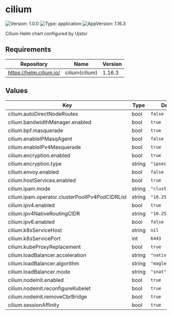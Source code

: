 # cilium

![Version: 1.0.0](https://img.shields.io/badge/Version-1.0.0-informational?style=flat-square) ![Type: application](https://img.shields.io/badge/Type-application-informational?style=flat-square) ![AppVersion: 1.16.3](https://img.shields.io/badge/AppVersion-1.16.3-informational?style=flat-square)

Cilium Helm chart configured by Ujstor

## Requirements

| Repository | Name | Version |
|------------|------|---------|
| https://helm.cilium.io/ | cilium(cilium) | 1.16.3 |

## Values

| Key | Type | Default | Description |
|-----|------|---------|-------------|
| cilium.autoDirectNodeRoutes | bool | `false` |  |
| cilium.bandwidthManager.enabled | bool | `true` |  |
| cilium.bpf.masquerade | bool | `true` |  |
| cilium.enableIPMasqAgent | bool | `false` |  |
| cilium.enableIPv4Masquerade | bool | `true` |  |
| cilium.encryption.enabled | bool | `true` |  |
| cilium.encryption.type | string | `"ipsec"` |  |
| cilium.envoy.enabled | bool | `false` |  |
| cilium.hostServices.enabled | bool | `true` |  |
| cilium.ipam.mode | string | `"cluster-pool"` |  |
| cilium.ipam.operator.clusterPoolIPv4PodCIDRList | string | `"10.250.0.0/16"` |  |
| cilium.ipv4.enabled | bool | `true` |  |
| cilium.ipv4NativeRoutingCIDR | string | `"10.250.0.0/16"` |  |
| cilium.ipv6.enabled | bool | `false` |  |
| cilium.k8sServiceHost | string | `nil` |  |
| cilium.k8sServicePort | int | `6443` |  |
| cilium.kubeProxyReplacement | bool | `true` |  |
| cilium.loadBalancer.acceleration | string | `"native"` |  |
| cilium.loadBalancer.algorithm | string | `"maglev"` |  |
| cilium.loadBalancer.mode | string | `"snat"` |  |
| cilium.nodeinit.enabled | bool | `true` |  |
| cilium.nodeinit.reconfigureKubelet | bool | `true` |  |
| cilium.nodeinit.removeCbrBridge | bool | `true` |  |
| cilium.sessionAffinity | bool | `true` |  |

